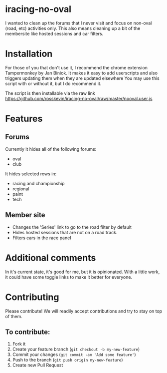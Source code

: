# iracing-no-oval

I wanted to clean up the forums that I never visit and focus on non-oval (road, etc) activities only.
This also means cleaning up a bit of the membersite like hosted sessions and car filters.

# Installation

For those of you that don't use it, I recommend the chrome extension Tampermonkey by Jan Biniok. It makes it easy to add userscripts and also triggers updating them when they are updated elsewhere You may use this script with or without it, but I do recommend it.

The script is then installable via the raw link https://github.com/rosskevin/iracing-no-oval/raw/master/nooval.user.js

# Features

## Forums

Currently it hides all of the following forums:

- oval
- club

It hides selected rows in:

- racing and championship
- regional
- paint
- tech

## Member site

- Changes the 'Series' link to go to the road filter by default
- Hides hosted sessions that are not on a road track.
- Filters cars in the race panel

# Additional comments

In it's current state, it's good for me, but it is opinionated. With a little work, it could have some toggle links to make it better for everyone.

# Contributing

Please contribute! We will readily accept contributions and try to stay on top of them.

## To contribute:

1. Fork it
2. Create your feature branch (`git checkout -b my-new-feature`)
3. Commit your changes (`git commit -am 'Add some feature'`)
4. Push to the branch (`git push origin my-new-feature`)
5. Create new Pull Request
